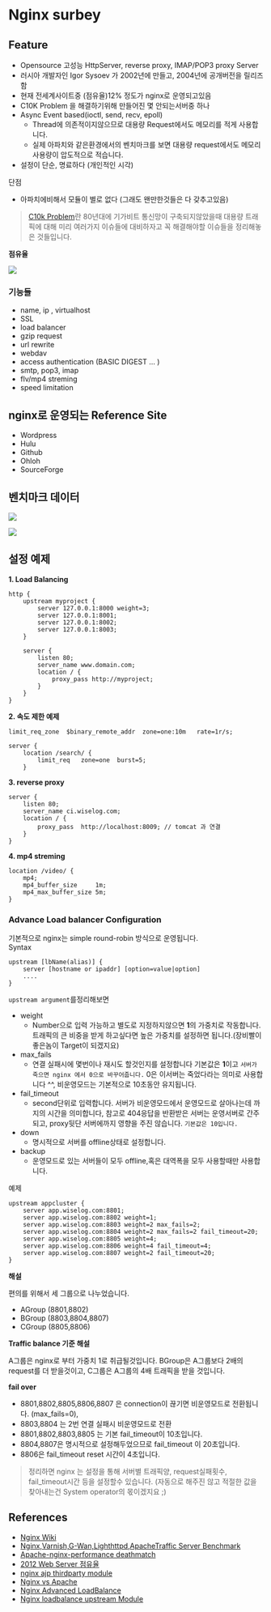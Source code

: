 # Nginx surbey 

## Feature 

* Opensource 고성능 HttpServer, reverse proxy, IMAP/POP3 proxy Server 
* 러시아 개발자인 Igor Sysoev 가 2002년에 만들고, 2004년에 공개버전을 릴리즈함  
* 현재 전세계사이트중 (점유율)12% 정도가 nginx로 운영되고있음 
* C10K Problem 을 해결하기위해 만들어진 몇 안되는서버중 하나 
* Async Event based(ioctl, send, recv, epoll)
	* Thread에 의존적이지않으므로 대용량 Request에서도 메모리를 적게 사용합니다.
	* 실제 아파치와 같은환경에서의 벤치마크를 보면 대용량 request에서도 메모리 사용량이 압도적으로 적습니다. 
* 설정이 단순, 명료하다 (개인적인 시각)  

단점 

* 아파치에비해서 모듈이 별로 없다 (그래도 왠만한것들은 다 갖추고있음)


> [C10k Problem](http://www.kegel.com/c10k.html)란 80년대에 기가비트 통신망이 구축되지않았을때 대용량 트래픽에 대해 미리 여러가지 이슈들에 대비하자고 꼭 해결해야할 이슈들을 정리해놓은 것들입니다. 

**점유율** 

![](http://news.netcraft.com/wp-content/uploads/2011/12/wpid-overallc1.png)

### 기능들

* name, ip , virtualhost 
* SSL 
* load balancer
* gzip request 
* url rewrite
* webdav
* access authentication (BASIC DIGEST … )
* smtp, pop3, imap 
* flv/mp4 streming 
* speed limitation 

## nginx로 운영되는 Reference Site

* Wordpress
* Hulu
* Github 
* Ohloh
* SourceForge

## 벤치마크 데이터 

![](http://www.webfaction.com/blog/nginx-apache-reqs-sec.png)

![](http://www.webfaction.com/blog/nginx-apache-memory.png)

## 설정 예제 

**1. Load Balancing**
	
	http {
		upstream myproject {
    		server 127.0.0.1:8000 weight=3;
    		server 127.0.0.1:8001;
    		server 127.0.0.1:8002;    
    		server 127.0.0.1:8003;
    	}
    	
    	server {
    	    listen 80;
    	    server_name www.domain.com;
    	    location / {
      			proxy_pass http://myproject;
      		}
      	}
    }
   
**2. 속도 제한 예제**

	limit_req_zone  $binary_remote_addr  zone=one:10m   rate=1r/s;
 
    server {
        location /search/ {
            limit_req   zone=one  burst=5;
        }

**3. reverse proxy**

    server { 
        listen 80;
        server_name ci.wiselog.com;
        location / {
            proxy_pass  http://localhost:8009; // tomcat 과 연결 
        }       
    }

**4. mp4 streming**
	
	location /video/ {
    	mp4;
    	mp4_buffer_size     1m;
    	mp4_max_buffer_size 5m;
	}
### Advance Load balancer Configuration 

기본적으로 nginx는 simple round-robin 방식으로 운영됩니다.  
Syntax 

	upstream [lbName(alias)] {
		server [hostname or ipaddr] [option=value|option]
		....	
	}
	
`upstream argument`를정리해보면 

* weight 
	* Number으로 입력 가능하고 별도로 지정하지않으면 **1**의 가중치로 작동합니다. 
	트래픽의 큰 비중을 받게 하고싶다면 높은 가중치를 설정하면 됩니다.(장비빨이 좋은놈이 Target이 되겠지요) 
* max_fails
	*  연결 실패시에 몇번이나 재시도 할것인지를 설정합니다 기본값은 **1**이고 `서버가 죽으면 nginx 에서 0으로 바꾸어줍니다.` 0은 이서버는 죽었다라는 의미로 사용합니다 ^^, 비운영모드는 기본적으로 10초동안 유지됩니다. 
* fail_timeout
	* second단위로 입력합니다. 서버가 비운영모드에서 운영모드로 살아나는데 까지의 시간을 의미합니다, 참고로 404응답을 반환받은 서버는 운영서버로 간주되고, proxy뒷단 서버에까지 영향을 주진 않습니다. `기본값은 10입니다.`
* down 
	* 명시적으로 서버를 offline상태로 설정합니다. 
* backup 
	* 운영모드로 있는 서버들이 모두 offline,혹은 대역폭을 모두 사용할때만 사용합니다.   

예제  
 
	upstream appcluster {
		server app.wiselog.com:8801;
		server app.wiselog.com:8802 weight=1;
		server app.wiselog.com:8803 weight=2 max_fails=2;
		server app.wiselog.com:8804 weight=2 max_fails=2 fail_timeout=20;
		server app.wiselog.com:8805 weight=4;
		server app.wiselog.com:8806 weight=4 fail_timeout=4;
		server app.wiselog.com:8807 weight=2 fail_timeout=20;
	}
	
**해설** 

편의를 위해서 세 그룹으로 나누었습니다. 

* AGroup (8801,8802)
* BGroup (8803,8804,8807)
* CGroup (8805,8806)


**Traffic balance 기준 해설** 

A그룹은 nginx로 부터 가중치 1로 취급될것입니다. BGroup은 A그룹보다 2배의 request를 더 받을것이고, C그룹은 A그룹의 4배 트래픽을 받을 것입니다. 

**fail over** 

* 8801,8802,8805,8806,8807 은 connection이 끊기면 비운영모드로 전환됩니다. (max_fails=0), 
* 8803,8804 는 2번 연결 실패시 비운영모드로 전환
* 8801,8802,8803,8805 는 기본 fail_timeout이 10초입니다. 
* 8804,8807은 명시적으로 설정해두었으므로 fail_timeout 이 20초입니다. 
* 8806은 fail_timeout reset 시간이 4초입니다.  


> 정리하면 nginx 는 설정을 통해 서버별 트래픽양, request실패횟수, fail_timeout시간 등을 설정할수 있습니다. (자동으로 해주진 않고 적절한 값을 찾아내는건 System operator의 몫이겠지요 ;) 

## References 

* [Nginx Wiki](http://wiki.nginx.org/Main)
* [Nginx,Varnish,G-Wan,Lighthttpd,ApacheTraffic Server Benchmark](http://nbonvin.wordpress.com/2011/03/24/serving-small-static-files-which-server-to-use/)
* [Apache-nginx-performance deathmatch](http://joeandmotorboat.com/2008/02/28/apache-vs-nginx-web-server-performance-deathmatch/)
* [2012 Web Server 점유율](http://news.netcraft.com/archives/2012/01/03/january-2012-web-server-survey.html)
* [nginx ajp thirdparty module](https://github.com/yaoweibin/nginx_ajp_module)
* [Nginx vs Apache](http://blog.webfaction.com/a-little-holiday-present)
* [Nginx Advanced LoadBalance](http://library.linode.com/web-servers/nginx/configuration/front-end-proxy-and-software-load-balancing)
* [Nginx loadbalance upstream Module](http://wiki.nginx.org/NginxHttpUpstreamModule)